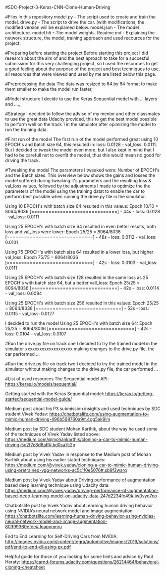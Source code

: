 #SDC-Project-3-Keras-CNN-Clone-Human-Driving

#Files in this repository
model.py - The script used to create and train the model.
drive.py - The script to drive the car. (with modifications, the modified version will be explained below.
model.json - The model architecture.
model.h5 - The model weights.
Readme.md - Explaining the network structure, the model, training approach and used recources for the project.


#Preparing before starting the project
Before starting this project I did research about the aim of and the best aproach to take for a succesful submission for this very challenging project, so I used the resources to get a good feeling about the purpose of the project and best techniques to use, all resources that were viewed and used by me are listed below this page.


#Preprocessing the data
The data was resized to 64 by 64 format to make them smaller to make the model run faster, 


#Model structure
I decide to use the Keras Sequential model with ... layers and ...., 


#Strategy
I decided to follow the advise of my mentor and other classmates to use the great data Udacity provided, this to get the best model possible to perform well on the track 1 in the simulator after opimizing the model to run the training data. 


#First run of the model
The first run of the model performed great using 10 EPOCH's and batch size 64, this resulted in: loss: 0.0128 - val_loss: 0.0111.
But I decided to tweak the model even more, but I also kept in mind that I had to be carefull not to overfit the model, thus this
would mean no good for driving the track.

#Tweaking the model
The parameters I tweaked were: Number of EPOCH's and the Batch sizes. 
This overview below shows the gains and losses the model suffered during tweaking it's parameters and the resulting loss & val_loss values, followed by the adjustments I made to optimize the the parameters of the model using the training datat to enable the car to perform best possible when running the drive.py file in the simulator.

Using 10 EPOCH's with batch size 64 resulted in this valeus: 
Epoch 10/10 = 8064/8036 [==============================] - 44s - loss: 0.0128 - val_loss: 0.0111


Using 25 EPOCH's with batch size 64 resulted in even better results, both loss and val_loss were lower:
Epoch 25/25 = 8064/8036 [==============================] - 48s - loss: 0.0112 - val_loss: 0.0101


Using 75 EPOCH's with batch size 64  resulted in a lower loss, but higher val_loss:
Epoch 75/75 = 8064/8036 [==============================] - 42s - loss: 0.0103 - val_loss: 0.0111


Using 25 EPOCH's with batch size 128 resulted in the same loss as 25 EPOCH's with batch size 64, but a better vall_loss:
Epoch 25/25 = 8064/8036 [==============================] - 42s - loss: 0.0114 - val_loss: 0.0094


Using 25 EPOCH's with batch size 256 resulted in this values:
Epoch 25/25 = 8064/8036 [==============================] - 53s - loss: 0.0115 - val_loss: 0.0127


I decided to run the model Using 25 EPOCH's with batch size 64:
Epoch 25/25 = 8064/8036 [==============================] - 42s - loss: 0.0104 - val_loss: 0.0107


#Run the drive.py file on track one
I decided to try the trained model in the simulator xxxxxxxxxxxxxxxxxxxx making changes to the drive.py file, the car performed ...


#Run the drive.py file on track two
I decided to try the trained model in the simulator whitout making changes to the drive.py file, the car performed ...


#List of used resources
The Sequential model API:
https://keras.io/models/sequential/

Getting started with the Keras Sequential model:
https://keras.io/getting-started/sequential-model-guide/

Medium post about his P3 submission insights and used techniques by SDC student Vivek Yadav:
https://chatbotslife.com/using-augmentation-to-mimic-human-driving-496b569760a9#.4gg5ak9im

Medium post by SDC student Mohan Karthik, about the way he used some of the techniques of Vivek Yadav listed above:
https://medium.com/@mohankarthik/cloning-a-car-to-mimic-human-driving-5c2f7e8d8aff#.kd0sa7c2p

Medium post by Vivek Yadav in response to the Medium post of Mohan Karthik about using his earlier stated techniques:
https://medium.com/@vivek.yadav/cloning-a-car-to-mimic-human-driving-using-pretrained-vgg-networks-ac5c1f0e5076#.sb9f2warq

Medium post by Vivek Yadav about Driving performance of augmentation based deep learning technique using Udacity data:
https://medium.com/@vivek.yadav/driving-performance-of-augmentation-based-deep-learning-model-on-udacity-data-247d2234fc49#.iw0vyq7oo

Chatbotslife post by Vivek Yadav aboutLearning human driving behavior using NVIDIA’s neural network model and image augmentation  
https://chatbotslife.com/learning-human-driving-behavior-using-nvidias-neural-network-model-and-image-augmentation-80399360efee#.loapoqmru

End to End Learning for Self-Driving Cars from NVIDIA:
http://images.nvidia.com/content/tegra/automotive/images/2016/solutions/pdf/end-to-end-dl-using-px.pdf

Helpful guide for those of you looking for some hints and advice by Paul Heraty:
https://carnd-forums.udacity.com/questions/26214464/behavioral-cloning-cheatsheet
